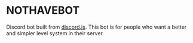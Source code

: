 
# NOTHAVEBOT
Discord bot built from [discord.js](https://discord.js.org/#/). This bot is for people who want a better and simpler level system in their server.

